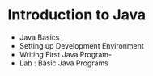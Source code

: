 # Introduction to Java
- Java Basics
- Setting up Development Environment
- Writing First Java Program-
- Lab : Basic Java Programs
